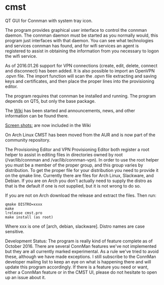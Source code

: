cmst
====
QT GUI for Connman with system tray icon.

The program provides graphical user interface to control the connman daemon.  The connman daemon
must be started as you normally would, this program just interfaces with that daemon. You can see
what technologies and services connman has found, and for wifi services an agent is registered to
assist in obtaining the information from you necessary to logon the wifi service.

As of 2016.01.26 support for VPN connections (create, edit, delete, connect and disconnect) has been added.  It is also possible to import an OpenVPN .opvn file.  The import function will scan the .opvn file extracting and saving keys and certificates, and then place the proper lines into the provisioning editor.

The program requires that connman be installed and running.  The program depends on QT5, but only the base package. 

The [Wiki](https://github.com/andrew-bibb/cmst/wiki) has been started and announcements, news, and other information can be found there.

[Screen shots:](https://github.com/andrew-bibb/cmst/wiki/Screenshots) are now included in the Wiki

On Arch Linux CMST has been moved from the AUR and is now part of the community repository.

The Provisioning Editor and VPN Provisioning Editor both register a root helper to assist in editing files in directories owned by root (/var/lib/connman and /var/lib/connman-vpn).  In order to use the root helper you must be a member of the proper group, and this group varies by distribution.  To get the proper file for your distribution you need to provide it on the qmake line. Currently there are files for Arch Linux, Slackware, and Debian.  If you are on Arch you don't actually need to supply the distro as that is the default if one is not supplied, but it is not wrong to do so. 

If you are not on Arch download the release and extract the files.  Then run:

    qmake DISTRO=xxxx
    make
    lrelease cmst.pro
    make install (as root)

Where xxx is one of [arch, debian, slackware]. Distro names are case sensitive.

Development Status:  The program is really kind of feature complete as of October 2016.  There are several ConnMan features we've not implemented but they are all currently marked experimental.  As a rule we've tried to avoid these, although we have made exceptions.  I still subscribe to the ConnMan developer mailing list to keep an eye on what is happening there and will update this program accordingly.  If there is a feature you need or want, either a ConnMan feature or in the CMST UI, please do not hesitate to open up an issue about it.     
